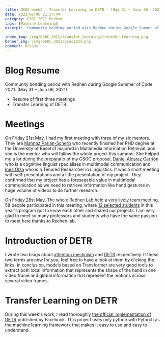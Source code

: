 ```yaml
---
title: GSOC week2 - Transfer Learning on DETR - (May 31 ~ Juin 06, 2021)
date: 2021-06-06 21:37:44
category: GSOC 2021 Redhen
tags: [Machine Learning]
excerpt: 'Community bonding period with Redhen during Google Summer of Code 2021. Resume of first three meetings and first Milestone setting and transfer learning of DETR. (May 31 ~ Juin 06, 2021)'

index_img: /img/GSOC_2021/transfer_learning/transfer_learning.png
banner_img: /img/GSOC_2021/gsoc2021.png
comment: disqus
---
```

# Blog Resume
Community bonding period with Redhen during Google Summer of Code 2021. (May 31 ~ Juin 06, 2021)
* Resume of first three meetings
* Transfer Learning of DETR.

# Meetings
On Friday 21st May, I had my first meeting with three of my six mentors. They are [Mahnaz Parian-Scherb](https://dbis.dmi.unibas.ch/team/mahnaz-parian-scherb/) who recently finished her PHD degree at the University of Basel of majored in Multimedia Information Retrieval, and she is the mentor who will follow the whole project this summer. She helped me a lot during the preparatio of my GSOC proposal, [Daniel Alcaraz Carrión](https://sites.google.com/view/danielalcaraz) who is a cognitive linguist specialises in multimodal communication and [Inés Olza](https://sites.google.com/site/inesolza/home) who is a Tenured Researcher in Linguistics. It was a short meeting with self-presentations and a little presentation of my project. They confirmed that my project has a foreseeable value in multimodal communication as we need to retrieve information like hand gestures in huge volume of videos to do further research.

On Friday 28st May, The whole Redhen Lab held a very lively team meeting. 58 people participated in this meeting, where [12 selected students](https://www.redhenlab.org/summer-of-code/red-hen-lab-gsoc-2021-projects) in this year's program got to know each other and shared our projects. I am very glad to meet so many professors and students who have the same passion to meet here thanks to Redhen lab.

# Introduction of DETR
I wrote two blogs about [attention mechnism](/2021/03/31/attention/) and [DETR](/2021/04/04/DETR/) respectively. If these two terms are new for you, feel free to have a look at them by clicking the links. In conclusion, models based on Transformer are very good tools to extract both local information that represents the shape of the hand in one video frame and global information that represent the motions across several video frames.

# Transfer Learning on DETR
During this week's work, I read thoroughly [the official implementation of DETR](https://github.com/facebookresearch/detr) published by Facebook. This project uses only python with Pytorch as the machine learning framework  that makes it easy to use and easy to understand.
